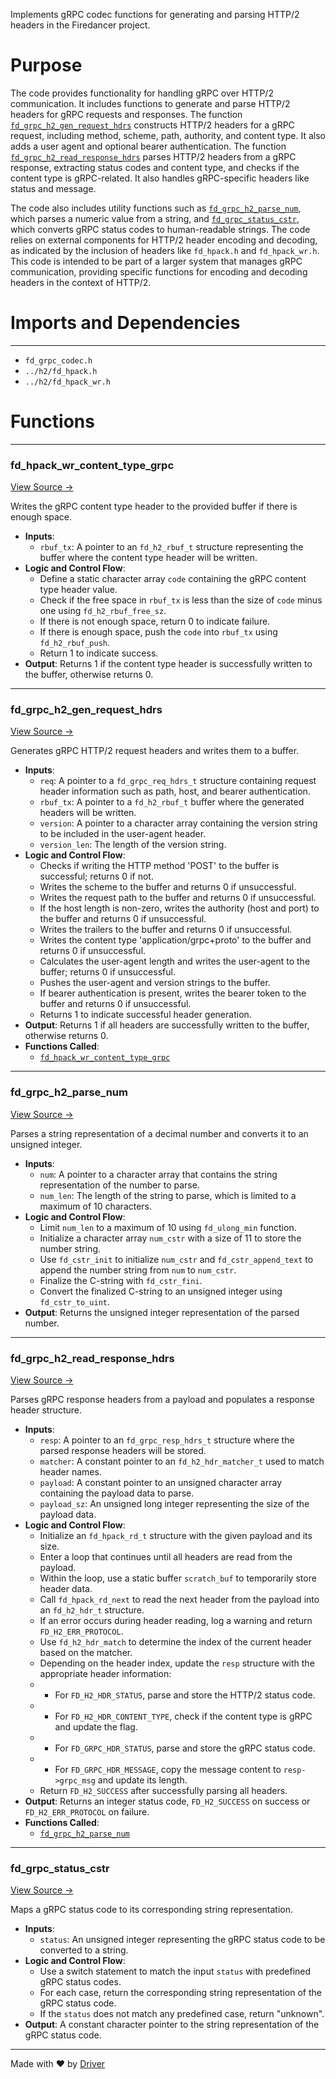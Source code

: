 <!--------------------------------------------------------------------------------->
<!-- IMPORTANT: This file is auto-generated by Driver (https://driver.ai). -------->
<!-- Manual edits may be overwritten on future commits. --------------------------->
<!--------------------------------------------------------------------------------->

Implements gRPC codec functions for generating and parsing HTTP/2 headers in the Firedancer project.

# Purpose
The code provides functionality for handling gRPC over HTTP/2 communication. It includes functions to generate and parse HTTP/2 headers for gRPC requests and responses. The function [`fd_grpc_h2_gen_request_hdrs`](<#fd_grpc_h2_gen_request_hdrs>) constructs HTTP/2 headers for a gRPC request, including method, scheme, path, authority, and content type. It also adds a user agent and optional bearer authentication. The function [`fd_grpc_h2_read_response_hdrs`](<#fd_grpc_h2_read_response_hdrs>) parses HTTP/2 headers from a gRPC response, extracting status codes and content type, and checks if the content type is gRPC-related. It also handles gRPC-specific headers like status and message.

The code also includes utility functions such as [`fd_grpc_h2_parse_num`](<#fd_grpc_h2_parse_num>), which parses a numeric value from a string, and [`fd_grpc_status_cstr`](<#fd_grpc_status_cstr>), which converts gRPC status codes to human-readable strings. The code relies on external components for HTTP/2 header encoding and decoding, as indicated by the inclusion of headers like `fd_hpack.h` and `fd_hpack_wr.h`. This code is intended to be part of a larger system that manages gRPC communication, providing specific functions for encoding and decoding headers in the context of HTTP/2.
# Imports and Dependencies

---
- `fd_grpc_codec.h`
- `../h2/fd_hpack.h`
- `../h2/fd_hpack_wr.h`


# Functions

---
### fd\_hpack\_wr\_content\_type\_grpc<!-- {{#callable:fd_hpack_wr_content_type_grpc}} -->
[View Source →](<../../../../../src/waltz/grpc/fd_grpc_codec.c#L5>)

Writes the gRPC content type header to the provided buffer if there is enough space.
- **Inputs**:
    - ``rbuf_tx``: A pointer to an `fd_h2_rbuf_t` structure representing the buffer where the content type header will be written.
- **Logic and Control Flow**:
    - Define a static character array `code` containing the gRPC content type header value.
    - Check if the free space in `rbuf_tx` is less than the size of `code` minus one using `fd_h2_rbuf_free_sz`.
    - If there is not enough space, return 0 to indicate failure.
    - If there is enough space, push the `code` into `rbuf_tx` using `fd_h2_rbuf_push`.
    - Return 1 to indicate success.
- **Output**: Returns 1 if the content type header is successfully written to the buffer, otherwise returns 0.


---
### fd\_grpc\_h2\_gen\_request\_hdrs<!-- {{#callable:fd_grpc_h2_gen_request_hdrs}} -->
[View Source →](<../../../../../src/waltz/grpc/fd_grpc_codec.c#L14>)

Generates gRPC HTTP/2 request headers and writes them to a buffer.
- **Inputs**:
    - `req`: A pointer to a `fd_grpc_req_hdrs_t` structure containing request header information such as path, host, and bearer authentication.
    - `rbuf_tx`: A pointer to a `fd_h2_rbuf_t` buffer where the generated headers will be written.
    - `version`: A pointer to a character array containing the version string to be included in the user-agent header.
    - `version_len`: The length of the version string.
- **Logic and Control Flow**:
    - Checks if writing the HTTP method 'POST' to the buffer is successful; returns 0 if not.
    - Writes the scheme to the buffer and returns 0 if unsuccessful.
    - Writes the request path to the buffer and returns 0 if unsuccessful.
    - If the host length is non-zero, writes the authority (host and port) to the buffer and returns 0 if unsuccessful.
    - Writes the trailers to the buffer and returns 0 if unsuccessful.
    - Writes the content type 'application/grpc+proto' to the buffer and returns 0 if unsuccessful.
    - Calculates the user-agent length and writes the user-agent to the buffer; returns 0 if unsuccessful.
    - Pushes the user-agent and version strings to the buffer.
    - If bearer authentication is present, writes the bearer token to the buffer and returns 0 if unsuccessful.
    - Returns 1 to indicate successful header generation.
- **Output**: Returns 1 if all headers are successfully written to the buffer, otherwise returns 0.
- **Functions Called**:
    - [`fd_hpack_wr_content_type_grpc`](<#fd_hpack_wr_content_type_grpc>)


---
### fd\_grpc\_h2\_parse\_num<!-- {{#callable:fd_grpc_h2_parse_num}} -->
[View Source →](<../../../../../src/waltz/grpc/fd_grpc_codec.c#L42>)

Parses a string representation of a decimal number and converts it to an unsigned integer.
- **Inputs**:
    - ``num``: A pointer to a character array that contains the string representation of the number to parse.
    - ``num_len``: The length of the string to parse, which is limited to a maximum of 10 characters.
- **Logic and Control Flow**:
    - Limit `num_len` to a maximum of 10 using `fd_ulong_min` function.
    - Initialize a character array `num_cstr` with a size of 11 to store the number string.
    - Use `fd_cstr_init` to initialize `num_cstr` and `fd_cstr_append_text` to append the number string from `num` to `num_cstr`.
    - Finalize the C-string with `fd_cstr_fini`.
    - Convert the finalized C-string to an unsigned integer using `fd_cstr_to_uint`.
- **Output**: Returns the unsigned integer representation of the parsed number.


---
### fd\_grpc\_h2\_read\_response\_hdrs<!-- {{#callable:fd_grpc_h2_read_response_hdrs}} -->
[View Source →](<../../../../../src/waltz/grpc/fd_grpc_codec.c#L51>)

Parses gRPC response headers from a payload and populates a response header structure.
- **Inputs**:
    - `resp`: A pointer to an `fd_grpc_resp_hdrs_t` structure where the parsed response headers will be stored.
    - `matcher`: A constant pointer to an `fd_h2_hdr_matcher_t` used to match header names.
    - `payload`: A constant pointer to an unsigned character array containing the payload data to parse.
    - `payload_sz`: An unsigned long integer representing the size of the payload data.
- **Logic and Control Flow**:
    - Initialize an `fd_hpack_rd_t` structure with the given payload and its size.
    - Enter a loop that continues until all headers are read from the payload.
    - Within the loop, use a static buffer `scratch_buf` to temporarily store header data.
    - Call `fd_hpack_rd_next` to read the next header from the payload into an `fd_h2_hdr_t` structure.
    - If an error occurs during header reading, log a warning and return `FD_H2_ERR_PROTOCOL`.
    - Use `fd_h2_hdr_match` to determine the index of the current header based on the matcher.
    - Depending on the header index, update the `resp` structure with the appropriate header information:
    - - For `FD_H2_HDR_STATUS`, parse and store the HTTP/2 status code.
    - - For `FD_H2_HDR_CONTENT_TYPE`, check if the content type is gRPC and update the flag.
    - - For `FD_GRPC_HDR_STATUS`, parse and store the gRPC status code.
    - - For `FD_GRPC_HDR_MESSAGE`, copy the message content to `resp->grpc_msg` and update its length.
    - Return `FD_H2_SUCCESS` after successfully parsing all headers.
- **Output**: Returns an integer status code, `FD_H2_SUCCESS` on success or `FD_H2_ERR_PROTOCOL` on failure.
- **Functions Called**:
    - [`fd_grpc_h2_parse_num`](<#fd_grpc_h2_parse_num>)


---
### fd\_grpc\_status\_cstr<!-- {{#callable:fd_grpc_status_cstr}} -->
[View Source →](<../../../../../src/waltz/grpc/fd_grpc_codec.c#L92>)

Maps a gRPC status code to its corresponding string representation.
- **Inputs**:
    - `status`: An unsigned integer representing the gRPC status code to be converted to a string.
- **Logic and Control Flow**:
    - Use a switch statement to match the input `status` with predefined gRPC status codes.
    - For each case, return the corresponding string representation of the gRPC status code.
    - If the `status` does not match any predefined case, return "unknown".
- **Output**: A constant character pointer to the string representation of the gRPC status code.



---
Made with ❤️ by [Driver](https://www.driver.ai/)